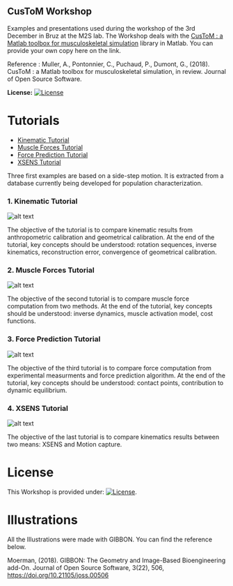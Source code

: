 ## CusToM Workshop
Examples and presentations used during the workshop of the 3rd December in Bruz at the M2S lab. The Workshop deals with the [CusToM : a Matlab toolbox for musculoskeletal simulation](https://github.com/anmuller/CusToM) library in Matlab. You can provide your own copy here on the link.

Reference : 
Muller, A., Pontonnier, C., Puchaud, P., Dumont, G., (2018). CusToM : a Matlab toolbox for musculoskeletal simulation, in review. Journal of Open Source Software.

**License:** [![License](https://img.shields.io/badge/License-3_Clause_BSD-orange.svg)](https://github.com/anmuller/CusToM/blob/master/LICENSE)

# Tutorials
- [Kinematic Tutorial](#Tuto1)
- [Muscle Forces Tutorial](#Tuto2)
- [Force Prediction Tutorial](#Tuto3)
- [XSENS Tutorial](#Tuto4)

Three first examples are based on a side-step motion. It is extracted from a database currently being developed for population characterization.

### 1. Kinematic Tutorial<a name="Tuto1"></a>

![alt text](https://github.com/cpontonn/CusToM-Workshop/blob/master/Examples_Processed/1_SideStep_Kinematic_Processed/SideStep_Anthropo/Tuto1_Anthropo.gif)

The objective of the tutorial is to compare kinematic results from anthropometric calibration and geometrical calibration. At the end of the tutorial, key concepts should be understood: rotation sequences, inverse kinematics, reconstruction error, convergence of geometrical calibration.

### 2. Muscle Forces Tutorial<a name="Tuto2"></a>

![alt text](https://github.com/cpontonn/CusToM-Workshop/blob/master/Examples_Processed/2_SideStep_Muscle_Processed/SideStep_Muscle_MusIC/Tuto2_MuscleForce.gif)

The objective of the second tutorial is to compare muscle force computation from two methods. At the end of the tutorial, key concepts should be understood: inverse dynamics, muscle activation model, cost functions.

### 3. Force Prediction Tutorial <a name="Tuto3"></a>

![alt text](https://github.com/cpontonn/CusToM-Workshop/blob/master/Examples_Processed/3_SideStep_Force_Prediction_Processed/SideStep_Muscle_Opti_with_Predicted_Forces/Tuto3_ForcePrediction.gif)

The objective of the third tutorial is to compare force computation from experimental measurments and force prediction algorithm. At the end of the tutorial, key concepts should be understood: contact points, contribution to dynamic equilibrium.

### 4. XSENS Tutorial <a name="Tuto4"></a>

![alt text](https://github.com/cpontonn/CusToM-Workshop/blob/master/Examples_Processed/4_XSENS_VICON_Processed/VICON_DATA/Tuto3_Manutention.png)

The objective of the last tutorial is to compare kinematics results between two means: XSENS and Motion capture.

# License <a name="License"></a>

This Workshop is provided under: [![License](https://img.shields.io/badge/License-3_Clause_BSD-orange.svg)](https://github.com/anmuller/CusToM/blob/master/LICENSE).

# Illustrations

All the Illustrations were made with GIBBON. You can find the reference below.

Moerman, (2018). GIBBON: The Geometry and Image-Based Bioengineering add-On. Journal of Open Source Software, 3(22), 506, https://doi.org/10.21105/joss.00506
 